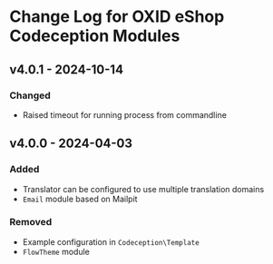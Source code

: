 # Change Log for OXID eShop Codeception Modules

## v4.0.1 - 2024-10-14

### Changed
- Raised timeout for running process from commandline

## v4.0.0 - 2024-04-03

### Added
-  Translator can be configured to use multiple translation domains
- `Email` module based on Mailpit

### Removed
- Example configuration in `Codeception\Template`
- `FlowTheme` module
